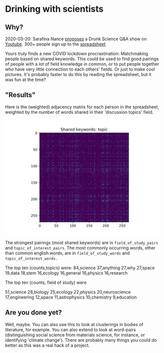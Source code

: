# Drinking with scientists

## Why?
2020-03-20: Sarafina Nance [proposes](https://twitter.com/starstrickenSF/status/1240731356675489794) a Drunk Science Q&A show on [Youtube](https://www.youtube.com/watch?v=11JXEkmhmB8&t=3106s). 300+ people sign up to the [spreadsheet](https://docs.google.com/spreadsheets/d/1-Kigic7VoXzO31rXyLOSE4d9fQb3ZrNfplc1XC_MYmc/edit)

Yours truly finds a new COVID lockdown procrastination: Matchmaking people based on shared keywords. This could be used to find good pairings of people with a lot of field knowledge in common, or to put people together who have very little connection to each others' fields. Or just to make cool pictures. It's probably faster to do this by reading the spreadsheet, but it was fun at the time?

## "Results"
Here is the (weighted) adjacency matrix for each person in the spreadsheet, weighted by the number of words shared in their 'discussion topics' field.

![This is ripe for a clustering algorithm](topic_viz.svg)

The strongest pairings (most shared keywords) are in `field_of_study_pairs` and `topic_of_interest_pairs`. The most commonly occurring words, other than common english words, are in `field_of_study_words` and `topic_of_interest_words.`

The top ten (counts,topics) were:
84,science
37,anything
27,why
27,space
19,data
18,stem
16,ecology
16,general
16,physics
16,research

The top ten (counts, field of study) were

51,science
28,biology
25,ecology
22,physics
20,neuroscience
17,engineering
12,space
11,astrophysics
10,chemistry
9,education

## Are you done yet?

Well, maybe. You can also use this to look at clusterings in bodies of literature, for example. You can also extend to look at word-pairs (distinguishing social science from materials science, for instance, or identifying 'climate change'). There are probably many things you could do better as this was a real hack of a project.
